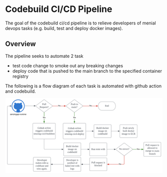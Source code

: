 # Codebuild CI/CD Pipeline

The goal of the codebuild ci/cd pipeline is to relieve developers of menial devops tasks (e.g. build, test and deploy docker images). 

## Overview

The pipeline seeks to automate 2 task
- test code change to smoke out any breaking changes
- deploy code that is pushed to the main branch to the specified container registry 

The following is a flow diagram of each task is automated with github action and codebuild.

![flow diagram](/assets/codebuild-cicd-architecture-diagram.png)






